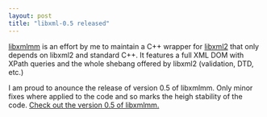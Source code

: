 ```yaml
---
layout: post
title: "libxml-0.5 released"
---
```


[libxmlmm][2] is an effort by me to maintain a C++ wrapper for [libxml2][1] that only
depends on libxml2 and standard C++. It features a full XML DOM with XPath queries
and the whole shebang offered by libxml2 (validation, DTD, etc.) 

I am proud to anounce the release of version 0.5 of libxmlmm. Only minor
fixes where applied to the code and so marks the heigh stability of the code.
[Check out the version 0.5 of libxmlmm.][3]

[1]: http://xmlsoft.org/
[2]: http://github.com/rioki/libxmlmm
[3]: https://github.com/rioki/libxmlmm/tree/r0.5/include/libxmlmm
